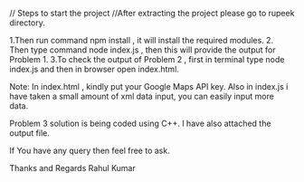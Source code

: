 // Steps to start the project
//After extracting the project please go to rupeek directory.

1.Then run command npm install , it will install the required modules.
2. Then type command node index.js , then this will provide the output for Problem 1.
3.To check the output of Problem 2 , first in terminal type node index.js and then in browser open index.html.

Note: In index.html , kindly put your Google Maps API key.
Also in index.js i have taken a small amount of xml data input, you can easily input more data.

Problem 3 solution is being coded using C++.
I have also attached the output file.

If You have any query then feel free to ask.

Thanks and Regards
Rahul Kumar
